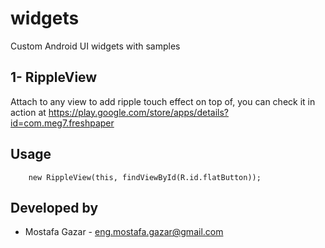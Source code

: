 widgets
=======

Custom Android UI widgets with samples

1- RippleView
-------------
Attach to any view to add ripple touch effect on top of, you can check it in action at https://play.google.com/store/apps/details?id=com.meg7.freshpaper

Usage
-----
        new RippleView(this, findViewById(R.id.flatButton));

Developed by
------------
* Mostafa Gazar - <eng.mostafa.gazar@gmail.com>
